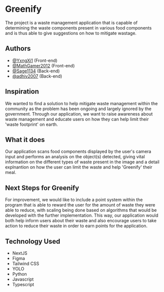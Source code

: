 
# Greenify

The project is a waste management application that is capable of determining the waste components present in various food components and is thus able to give suggestions on how to mitigate wastage. 

## Authors

- [@YxngXi1](https://github.com/YxngXi1) (Front-end)
- [@MathGamer2012](https://github.com/MathGamer2012) (Front-end)
- [@Sage1134](https://github.com/Sage1134) (Back-end)
- [@adhiv2007](https://github.com/adhiv2007) (Back-end)

## Inspiration

We wanted to find a solution to help mitigate waste management within the community as the problem has been ongoing and largely ignored by the government. Through our application, we want to raise awareness about waste management and educate users on how they can help limit their 'waste footprint' on earth. 

## What it does

Our application scans food components displayed by the user's camera input and performs an analysis on the object(s) detected, giving vital information on the different types of waste present in the image and a detail explnantion on how the user can limit the waste and help 'Greenify' their meal.  

## Next Steps for Greenify

For improvement, we would like to include a point system within the program that is able to reward the user for the amount of waste they were able to reduce, with scaling being done based on algorithms that would be developed with the further implementation. This way, our application would both help inform users about their waste and also encourage users to take action to reduce their waste in order to earn points for the application.

## Technology Used

- NextJS
- Figma 
- Tailwind CSS
- YOLO 
- Python 
- Javascript 
- Typescript




